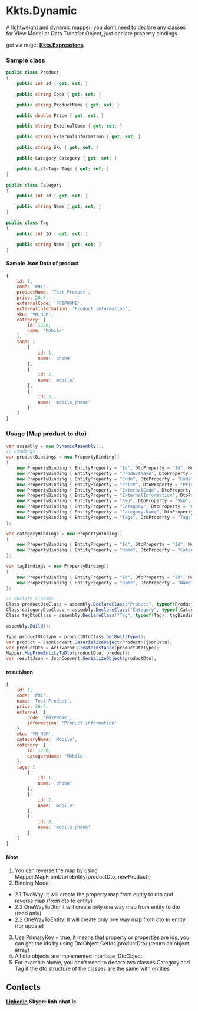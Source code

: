 # Kkts.Dynamic
A lightweight and dynamic mapper, you don't need to declare any classes for View Model or Data Transfer Object, just declare property bindings.


get via nuget **[Kkts.Expressions](https://www.nuget.org/packages/Kkts.Dynamic)** 

### Sample class
``` csharp
public class Product
{
    public int Id { get; set; }

    public string Code { get; set; }

    public string ProductName { get; set; }

    public double Price { get; set; }

    public string ExternalCode { get; set; }

    public string ExternalInformation { get; set; }

    public string Sku { get; set; }

    public Category Category { get; set; }

    public List<Tag> Tags { get; set; }
}

public class Category
{
    public int Id { get; set; }

    public string Name { get; set; }
}

public class Tag
{
    public int Id { get; set; }

    public string Name { get; set; }
}
```
#### Sample Json Data of product
``` javascript
{
	id: 1,
	code: 'P01',
	productName: 'Test Product',
	price: 20.5,
	externalCode: 'P01PHONE',
	externalInformation: 'Product information',
	sku: 'VN_HCM',
	category: {
		id: 1220,
		name: 'Mobile'
	},
	tags: [
		{
			id: 1,
			name: 'phone'
		},
		{
			id: 2,
			name: 'mobile'
		},
		{
			id: 3,
			name: 'mobile_phone'
		}
	]
}
```

### Usage (Map product to dto)
``` csharp
var assembly = new DynamicAssembly();
// Bindings
var productBindings = new PropertyBinding[]
{
    new PropertyBinding { EntityProperty = "Id", DtoProperty = "Id", Mode = BindingMode.OneWayToDto, IsPrimaryKey = true, PrimaryKeyOrder = 0 },
    new PropertyBinding { EntityProperty = "ProductName", DtoProperty = "Name", Mode = BindingMode.TwoWay },
    new PropertyBinding { EntityProperty = "Code", DtoProperty = "Code", Mode = BindingMode.TwoWay, IsPrimaryKey = true, PrimaryKeyOrder = 1 },
    new PropertyBinding { EntityProperty = "Price", DtoProperty = "Price", Mode = BindingMode.TwoWay },
    new PropertyBinding { EntityProperty = "ExternalCode", DtoProperty = "External.Code", Mode = BindingMode.TwoWay },
    new PropertyBinding { EntityProperty = "ExternalInformation", DtoProperty = "External.Information", Mode = BindingMode.TwoWay },
    new PropertyBinding { EntityProperty = "Sku", DtoProperty = "Sku", Mode = BindingMode.TwoWay },
    new PropertyBinding { EntityProperty = "Category", DtoProperty = "Category", Mode = BindingMode.TwoWay }, // map category
    new PropertyBinding { EntityProperty = "Category.Name", DtoProperty = "CategoryName", Mode = BindingMode.TwoWay }, // map Category.Name as CategoryName
    new PropertyBinding { EntityProperty = "Tags", DtoProperty = "Tags", Mode = BindingMode.TwoWay }
};

var categoryBindings = new PropertyBinding[]
{
    new PropertyBinding { EntityProperty = "Id", DtoProperty = "Id", Mode = BindingMode.TwoWay, IsPrimaryKey = true, PrimaryKeyOrder = 1 },
    new PropertyBinding { EntityProperty = "Name", DtoProperty = "CategoryName", Mode = BindingMode.TwoWay }
};

var tagBindings = new PropertyBinding[]
{
    new PropertyBinding { EntityProperty = "Id", DtoProperty = "Id", Mode = BindingMode.TwoWay },
    new PropertyBinding { EntityProperty = "Name", DtoProperty = "Name", Mode = BindingMode.TwoWay, IsPrimaryKey = true, PrimaryKeyOrder = 1 },
};

// declare classes
Class productDtoClass = assembly.DeclareClass("Product", typeof(Product), productBindings);
Class categoryDtoClass = assembly.DeclareClass("Category", typeof(Category), categoryBindings);
Class tagDtoClass = assembly.DeclareClass("Tag", typeof(Tag), tagBindings);

assembly.Build();

Type productDtoType = productDtoClass.GetBuiltType();
var product = JsonConvert.DeserializeObject<Product>(jsonData);
var productDto = Activator.CreateInstance(productDtoType);
Mapper.MapFromEntityToDto(productDto, product);
var resultJson = JsonConvert.SerializeObject(productDto);
```
#### resultJson
``` javascript
{
	id: 1,
	code: 'P01',
	name: 'Test Product',
	price: 20.5,
	external: {
		code: 'P01PHONE',
		information: 'Product information'
	},
	sku: 'VN_HCM',
	categoryName: 'Mobile',
	category: {
		id: 1220,
		categoryName: 'Mobile'
	},
	tags: [
		{
			id: 1,
			name: 'phone'
		},
		{
			id: 2,
			name: 'mobile'
		},
		{
			id: 3,
			name: 'mobile_phone'
		}
	]
}
```
#### Note
1. You can reverse the map by using Mapper.MapFromDtoToEntity(productDto, newProduct);
2. Binding Mode:
  - 2.1 TwoWay: it will create the property map from entity to dto and reverse map (from dto to entity)
  - 2.2 OneWayToDto: it will create only one way map from entity to dto (read only)  
  - 2.2 OneWayToEntity: it will create only one way map from dto to entity (for update)
3. Use PrimaryKey = true, it means that property or properties are ids, you can get the ids by using DtoObject.GetIds(productDto) (return an object array)
4. All dto objects are implemented interface IDtoObject
5. For example above, you don't need to decare two classes Category and Tag if the dto structure of the classes are the same with entities 

## Contacts
**[LinkedIn](https://www.linkedin.com/in/linh-le-258417105/)**
**Skype: linh.nhat.le**
